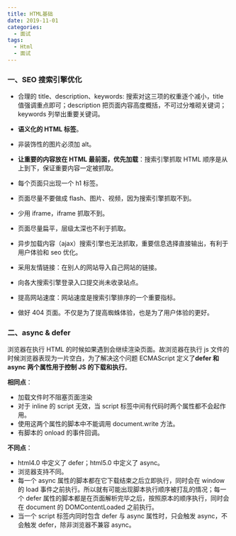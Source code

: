 ```yaml
---
title: HTML基础
date: 2019-11-01
categories:
  - 面试
tags:
  - Html
  - 面试
---
```


### 一、SEO 搜索引擎优化

- 合理的 title、description、keywords: 搜索对这三项的权重逐个减小，title 值强调重点即可；description 把页面内容高度概括，不可过分堆砌关键词；keywords 列举出重要关键词。
- **语义化的 HTML 标签**。
- 非装饰性的图片必须加 alt。
- **让重要的内容放在 HTML 最前面，优先加载**：搜索引擎抓取 HTML 顺序是从上到下，保证重要内容一定被抓取。
- 每个页面只出现一个 h1 标签。
- 页面尽量不要做成 flash、图片、视频，因为搜索引擎抓取不到。
- 少用 iframe，iframe 抓取不到。
- 页面尽量扁平，层级太深也不利于抓取。
- 异步加载内容（ajax）搜索引擎也无法抓取，重要信息选择直接输出，有利于用户体验和 seo 优化。
- 采用友情链接：在别人的网站导入自己网站的链接。
- 向各大搜索引擎登录入口提交尚未收录站点。
- 提高网站速度：网站速度是搜索引擎排序的一个重要指标。

- 做好 404 页面。不仅是为了提高蜘蛛体验，也是为了用户体验的更好。

### 二、async & defer

浏览器在执行 HTML 的时候如果遇到<script>时会停止页面的渲染，去下载和执行 js 的文件直接遇见</script>会继续渲染页面。故浏览器在执行 js 文件的时候浏览器表现为一片空白，为了解决这个问题 ECMAScript 定义了**defer 和 async 两个属性用于控制 JS 的下载和执行**。

**相同点**：

- 加载文件时不阻塞页面渲染
- 对于 inline 的 script 无效，当 script 标签中间有代码时两个属性都不会起作用。
- 使用这两个属性的脚本中不能调用 document.write 方法。
- 有脚本的 onload 的事件回调。

**不同点**：

- html4.0 中定义了 defer；html5.0 中定义了 async。
- 浏览器支持不同。
- 每一个 async 属性的脚本都在它下载结束之后立即执行，同时会在 window 的 load 事件之前执行。所以就有可能出现脚本执行顺序被打乱的情况；每一个 defer 属性的脚本都是在页面解析完毕之后，按照原本的顺序执行，同时会在 document 的 DOMContentLoaded 之前执行。
- 当一个 script 标签内同时包含 defer 与 async 属性时，只会触发 async，不会触发 defer，除非浏览器不兼容 async。
